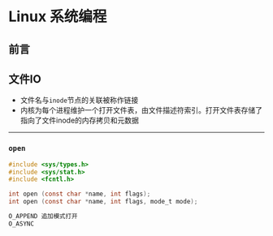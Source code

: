 # Linux 系统编程

## 前言

## 文件IO

* 文件名与`inode`节点的关联被称作链接
* 内核为每个进程维护一个打开文件表，由文件描述符索引。打开文件表存储了指向了文件inode的内存拷贝和元数据
  
***

### `open`

```c
#include <sys/types.h>
#include <sys/stat.h>
#include <fcntl.h>

int open (const char *name, int flags);
int open (const char *name, int flags, mode_t mode);

O_APPEND 追加模式打开
O_ASYNC  
```
